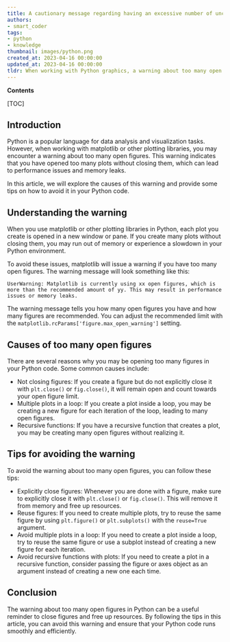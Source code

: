 ```yaml
---
title: A cautionary message regarding having an excessive number of unclosed visual representations
authors:
- smart_coder
tags:
- python
- knowledge
thumbnail: images/python.png
created_at: 2023-04-16 00:00:00
updated_at: 2023-04-16 00:00:00
tldr: When working with Python graphics, a warning about too many open figures usually indicates that a script has opened many figures but has not closed them, which could lead to memory-related errors or a slowdown in performance.
---
```


**Contents**

[TOC]

## Introduction

Python is a popular language for data analysis and visualization tasks. However, when working with matplotlib or other plotting libraries, you may encounter a warning about too many open figures. This warning indicates that you have opened too many plots without closing them, which can lead to performance issues and memory leaks.

In this article, we will explore the causes of this warning and provide some tips on how to avoid it in your Python code.


## Understanding the warning

When you use matplotlib or other plotting libraries in Python, each plot you create is opened in a new window or pane. If you create many plots without closing them, you may run out of memory or experience a slowdown in your Python environment.

To avoid these issues, matplotlib will issue a warning if you have too many open figures. The warning message will look something like this:

```
UserWarning: Matplotlib is currently using xx open figures, which is more than the recommended amount of yy. This may result in performance issues or memory leaks.
```

The warning message tells you how many open figures you have and how many figures are recommended. You can adjust the recommended limit with the `matplotlib.rcParams['figure.max_open_warning']` setting.


## Causes of too many open figures

There are several reasons why you may be opening too many figures in your Python code. Some common causes include:

- Not closing figures: If you create a figure but do not explicitly close it with `plt.close()` or `fig.close()`, it will remain open and count towards your open figure limit.
- Multiple plots in a loop: If you create a plot inside a loop, you may be creating a new figure for each iteration of the loop, leading to many open figures.
- Recursive functions: If you have a recursive function that creates a plot, you may be creating many open figures without realizing it.


## Tips for avoiding the warning

To avoid the warning about too many open figures, you can follow these tips:

- Explicitly close figures: Whenever you are done with a figure, make sure to explicitly close it with `plt.close()` or `fig.close()`. This will remove it from memory and free up resources.
- Reuse figures: If you need to create multiple plots, try to reuse the same figure by using `plt.figure()` or `plt.subplots()` with the `reuse=True` argument.
- Avoid multiple plots in a loop: If you need to create a plot inside a loop, try to reuse the same figure or use a subplot instead of creating a new figure for each iteration.
- Avoid recursive functions with plots: If you need to create a plot in a recursive function, consider passing the figure or axes object as an argument instead of creating a new one each time.


## Conclusion

The warning about too many open figures in Python can be a useful reminder to close figures and free up resources. By following the tips in this article, you can avoid this warning and ensure that your Python code runs smoothly and efficiently.
